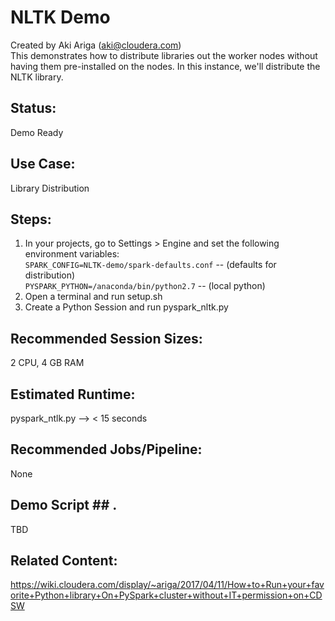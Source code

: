 # NLTK Demo #
Created by Aki Ariga (aki@cloudera.com)  
This demonstrates how to distribute libraries out the worker nodes without having them pre-installed on the nodes. In this instance, we'll distribute the NLTK library. 

## Status: ## 
Demo Ready  
## Use Case: ##
Library Distribution

## Steps: ##
1. In your projects, go to Settings > Engine and set the following environment variables:  
`SPARK_CONFIG=NLTK-demo/spark-defaults.conf` --	(defaults for distribution)  
`PYSPARK_PYTHON=/anaconda/bin/python2.7` --	(local python)
2. Open a terminal and run setup.sh  
3. Create a Python Session and run pyspark_nltk.py  

## Recommended Session Sizes: ## 
2 CPU, 4 GB RAM

## Estimated Runtime: ##  
pyspark_ntlk.py --> < 15 seconds 

## Recommended Jobs/Pipeline: ##  
None

## Demo Script ## . 
TBD

## Related Content: ##  
https://wiki.cloudera.com/display/~ariga/2017/04/11/How+to+Run+your+favorite+Python+library+On+PySpark+cluster+without+IT+permission+on+CDSW

